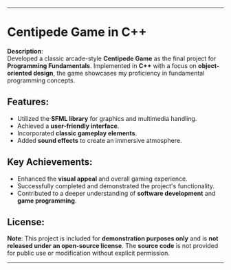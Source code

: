 
---

# Centipede Game in C++

**Description**:  
Developed a classic arcade-style **Centipede Game** as the final project for **Programming Fundamentals**. Implemented in **C++** with a focus on **object-oriented design**, the game showcases my proficiency in fundamental programming concepts.

## Features:
- Utilized the **SFML library** for graphics and multimedia handling.
- Achieved a **user-friendly interface**.
- Incorporated **classic gameplay elements**.
- Added **sound effects** to create an immersive atmosphere.

## Key Achievements:
- Enhanced the **visual appeal** and overall gaming experience.
- Successfully completed and demonstrated the project's functionality.
- Contributed to a deeper understanding of **software development** and **game programming**.

## License:
**Note**: This project is included for **demonstration purposes only** and is **not released under an open-source license**. The **source code** is not provided for public use or modification without explicit permission.

---
